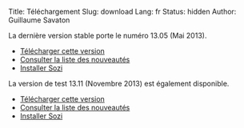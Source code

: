 Title: Téléchargement
Slug: download
Lang: fr
Status: hidden
Author: Guillaume Savaton

La dernière version stable porte le numéro 13.05 (Mai 2013).

  * [Télécharger cette version](|filename|/releases/sozi-release-13.05-21064303.zip)
  * [Consulter la liste des nouveautés](|filename|/News/release-13.05-fr.md)
  * [Installer Sozi](|filename|install.md)

La version de test 13.11 (Novembre 2013) est également disponible.

  * [Télécharger cette version](|filename|/releases/sozi-release-13.11-30202232.zip)
  * [Consulter la liste des nouveautés](|filename|/News/release-13.11-fr.md)
  * [Installer Sozi](|filename|install.md)

